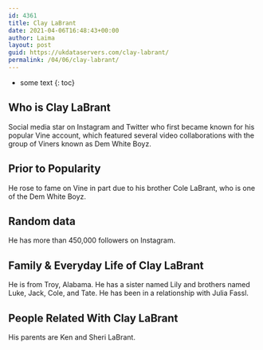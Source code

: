 ```yaml
---
id: 4361
title: Clay LaBrant
date: 2021-04-06T16:48:43+00:00
author: Laima
layout: post
guid: https://ukdataservers.com/clay-labrant/
permalink: /04/06/clay-labrant/
---
```


* some text
{: toc}


## Who is Clay LaBrant
                  
                  
                  
Social media star on Instagram and Twitter who first became known for his popular Vine account, which featured several video collaborations with the group of Viners known as Dem White Boyz.
                  
              
            
              
            
                
                
                
## Prior to Popularity
                  
                  
                  
He rose to fame on Vine in part due to his brother Cole LaBrant, who is one of the Dem White Boyz. 
                  
              
            
              
            
                
                
                
## Random data
                  
                  
                  
He has more than 450,000 followers on Instagram.
                  
              
            
              
            
                
                
                
## Family & Everyday Life of Clay LaBrant
                  
                  
                  
He is from Troy, Alabama. He has a sister named Lily and brothers named Luke, Jack, Cole, and Tate. He has been in a relationship with Julia Fassl.
                  
              
            
              
            
                
                
                
## People Related With Clay LaBrant
                  
                  
                  
His parents are Ken and Sheri LaBrant.
                  
              
            
              
            
                
              
            
              
              
            
            
              
            
          
          
          